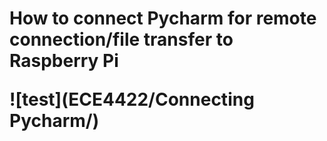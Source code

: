 <h1> How to connect Pycharm for remote connection/file transfer to Raspberry Pi
  
![test](ECE4422/Connecting Pycharm/)
